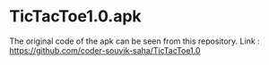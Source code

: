 # TicTacToe1.0.apk
The original code of the apk can be seen from this repository. Link : https://github.com/coder-souvik-saha/TicTacToe1.0
